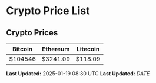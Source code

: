 # Crypto Price List

## Crypto Prices
| Bitcoin | Ethereum | Litecoin |
| ------- | -------- | -------- |
| $104546 | $3241.09 | $118.09 |
**Last Updated:** 2025-01-19 08:30 UTC
**Last Updated:** $DATE$
